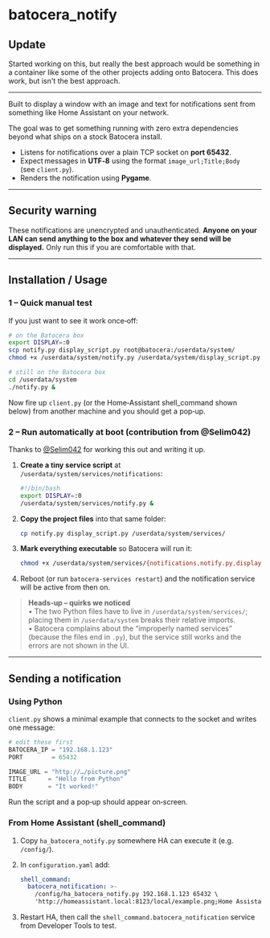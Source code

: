 # batocera_notify

## Update

Started working on this, but really the best approach would be something in a container like some of the other projects adding onto Batocera. This does work, but isn't the best approach.

---

Built to display a window with an image and text for notifications sent from something like Home Assistant on your network.

The goal was to get something running with zero extra dependencies beyond what ships on a stock Batocera install.

- Listens for notifications over a plain TCP socket on **port 65432**.
- Expect messages in **UTF‑8** using the format `image_url;Title;Body` (see `client.py`).
- Renders the notification using **Pygame**.

---

## Security warning

These notifications are unencrypted and unauthenticated. **Anyone on your LAN can send anything to the box and whatever they send will be displayed.** Only run this if you are comfortable with that.

---

## Installation / Usage

### 1 – Quick manual test

If you just want to see it work once‑off:

```bash
# on the Batocera box
export DISPLAY=:0
scp notify.py display_script.py root@batocera:/userdata/system/
chmod +x /userdata/system/notify.py /userdata/system/display_script.py

# still on the Batocera box
cd /userdata/system
./notify.py &
```

Now fire up `client.py` (or the Home‑Assistant shell_command shown below) from another machine and you should get a pop‑up.

### 2 – Run automatically at boot (contribution from **@Selim042**)

Thanks to [@Selim042](https://github.com/daviddever/batocera_notify/issues/1) for working this out and writing it up.

1. **Create a tiny service script** at `/userdata/system/services/notifications`:

   ```bash
   #!/bin/bash
   export DISPLAY=:0
   /userdata/system/services/notify.py &
   ```

2. **Copy the project files** into that same folder:

   ```bash
   cp notify.py display_script.py /userdata/system/services/
   ```

3. **Mark everything executable** so Batocera will run it:

   ```bash
   chmod +x /userdata/system/services/{notifications,notify.py,display_script.py}
   ```

4. Reboot (or run `batocera-services restart`) and the notification service will be active from then on.

> **Heads‑up – quirks we noticed**\
> • The two Python files have to live in `/userdata/system/services/`; placing them in `/userdata/system` breaks their relative imports.\
> • Batocera complains about the “improperly named services” (because the files end in `.py`), but the service still works and the errors are not shown in the UI.

---

## Sending a notification

### Using Python

`client.py` shows a minimal example that connects to the socket and writes one message:

```python
# edit these first
BATOCERA_IP = "192.168.1.123"
PORT        = 65432

IMAGE_URL = "http://…/picture.png"
TITLE      = "Hello from Python"
BODY       = "It worked!"
```

Run the script and a pop‑up should appear on‑screen.

### From Home Assistant (shell_command)

1. Copy `ha_batocera_notify.py` somewhere HA can execute it (e.g. `/config/`).
2. In `configuration.yaml` add:

   ```yaml
   shell_command:
     batocera_notification: >-
       /config/ha_batocera_notify.py 192.168.1.123 65432 \
       'http://homeassistant.local:8123/local/example.png;Home Assistant;Hello World'
   ```

3. Restart HA, then call the `shell_command.batocera_notification` service from Developer Tools to test.
